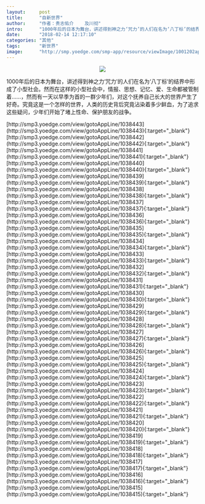 ```yaml
---
layout:     post
title:      "自新世界"
author:     "作者：贵志佑介    及川彻"
intro:      "1000年后的日本为舞台，讲述得到神之力‘咒力’的人们在名为‘八丁标’的结界中形成了小型社会。然而在这样的小型社会中，情报、思想、记忆、爱、生命都被管制着......，然而有一天以早季为首的一群少年们，对这个抚养自己长大的世界产生了好奇。究竟这是一个怎样的世界，人类的历史背后究竟沾染着多少鲜血，为了追求这些疑问，少年们开始了堵上性命、保护朋友的战争。"
date:       "2018-02-14 12:17:10"
categories: "其他"
tags:       "新世界"
image:      "http://smp.yoedge.com/smp-app/resource/viewImage/1001202appline.png"
---
```

<div style="text-align: center">
<p><img src="http://smp.yoedge.com/smp-app/resource/viewImage/1001202appline.png"/></p>
</div>
<p class="post-meta">
<span>1000年后的日本为舞台，讲述得到神之力‘咒力’的人们在名为‘八丁标’的结界中形成了小型社会。然而在这样的小型社会中，情报、思想、记忆、爱、生命都被管制着......，然而有一天以早季为首的一群少年们，对这个抚养自己长大的世界产生了好奇。究竟这是一个怎样的世界，人类的历史背后究竟沾染着多少鲜血，为了追求这些疑问，少年们开始了堵上性命、保护朋友的战争。</span>
</p>
[http://smp3.yoedge.com/view/gotoAppLine/1038443](http://smp3.yoedge.com/view/gotoAppLine/1038443){:target="_blank"}
[http://smp3.yoedge.com/view/gotoAppLine/1038442](http://smp3.yoedge.com/view/gotoAppLine/1038442){:target="_blank"}
[http://smp3.yoedge.com/view/gotoAppLine/1038441](http://smp3.yoedge.com/view/gotoAppLine/1038441){:target="_blank"}
[http://smp3.yoedge.com/view/gotoAppLine/1038440](http://smp3.yoedge.com/view/gotoAppLine/1038440){:target="_blank"}
[http://smp3.yoedge.com/view/gotoAppLine/1038439](http://smp3.yoedge.com/view/gotoAppLine/1038439){:target="_blank"}
[http://smp3.yoedge.com/view/gotoAppLine/1038438](http://smp3.yoedge.com/view/gotoAppLine/1038438){:target="_blank"}
[http://smp3.yoedge.com/view/gotoAppLine/1038437](http://smp3.yoedge.com/view/gotoAppLine/1038437){:target="_blank"}
[http://smp3.yoedge.com/view/gotoAppLine/1038436](http://smp3.yoedge.com/view/gotoAppLine/1038436){:target="_blank"}
[http://smp3.yoedge.com/view/gotoAppLine/1038435](http://smp3.yoedge.com/view/gotoAppLine/1038435){:target="_blank"}
[http://smp3.yoedge.com/view/gotoAppLine/1038434](http://smp3.yoedge.com/view/gotoAppLine/1038434){:target="_blank"}
[http://smp3.yoedge.com/view/gotoAppLine/1038433](http://smp3.yoedge.com/view/gotoAppLine/1038433){:target="_blank"}
[http://smp3.yoedge.com/view/gotoAppLine/1038432](http://smp3.yoedge.com/view/gotoAppLine/1038432){:target="_blank"}
[http://smp3.yoedge.com/view/gotoAppLine/1038431](http://smp3.yoedge.com/view/gotoAppLine/1038431){:target="_blank"}
[http://smp3.yoedge.com/view/gotoAppLine/1038430](http://smp3.yoedge.com/view/gotoAppLine/1038430){:target="_blank"}
[http://smp3.yoedge.com/view/gotoAppLine/1038429](http://smp3.yoedge.com/view/gotoAppLine/1038429){:target="_blank"}
[http://smp3.yoedge.com/view/gotoAppLine/1038428](http://smp3.yoedge.com/view/gotoAppLine/1038428){:target="_blank"}
[http://smp3.yoedge.com/view/gotoAppLine/1038427](http://smp3.yoedge.com/view/gotoAppLine/1038427){:target="_blank"}
[http://smp3.yoedge.com/view/gotoAppLine/1038426](http://smp3.yoedge.com/view/gotoAppLine/1038426){:target="_blank"}
[http://smp3.yoedge.com/view/gotoAppLine/1038425](http://smp3.yoedge.com/view/gotoAppLine/1038425){:target="_blank"}
[http://smp3.yoedge.com/view/gotoAppLine/1038424](http://smp3.yoedge.com/view/gotoAppLine/1038424){:target="_blank"}
[http://smp3.yoedge.com/view/gotoAppLine/1038423](http://smp3.yoedge.com/view/gotoAppLine/1038423){:target="_blank"}
[http://smp3.yoedge.com/view/gotoAppLine/1038422](http://smp3.yoedge.com/view/gotoAppLine/1038422){:target="_blank"}
[http://smp3.yoedge.com/view/gotoAppLine/1038421](http://smp3.yoedge.com/view/gotoAppLine/1038421){:target="_blank"}
[http://smp3.yoedge.com/view/gotoAppLine/1038420](http://smp3.yoedge.com/view/gotoAppLine/1038420){:target="_blank"}
[http://smp3.yoedge.com/view/gotoAppLine/1038419](http://smp3.yoedge.com/view/gotoAppLine/1038419){:target="_blank"}
[http://smp3.yoedge.com/view/gotoAppLine/1038418](http://smp3.yoedge.com/view/gotoAppLine/1038418){:target="_blank"}
[http://smp3.yoedge.com/view/gotoAppLine/1038417](http://smp3.yoedge.com/view/gotoAppLine/1038417){:target="_blank"}
[http://smp3.yoedge.com/view/gotoAppLine/1038416](http://smp3.yoedge.com/view/gotoAppLine/1038416){:target="_blank"}
[http://smp3.yoedge.com/view/gotoAppLine/1038415](http://smp3.yoedge.com/view/gotoAppLine/1038415){:target="_blank"}


